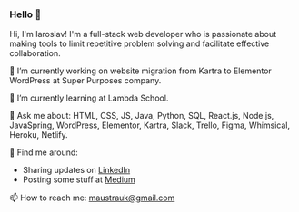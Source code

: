 ### Hello 👋

Hi, I'm Iaroslav!
I'm a full-stack web developer who is passionate about making tools to limit repetitive problem solving and facilitate effective collaboration.

🔭 I’m currently working on website migration from Kartra to Elementor WordPress at Super Purposes company.

🌱 I’m currently learning at Lambda School.

💬 Ask me about: HTML, CSS, JS, Java, Python, SQL, React.js, Node.js, JavaSpring, WordPress, Elementor, Kartra, Slack, Trello, Figma, Whimsical, Heroku, Netlify.

👯 Find me around:
* Sharing updates on [LinkedIn](https://www.linkedin.com/in/iaroslav-mokroguz-b1448b132/)
* Posting some stuff at [Medium](https://maustrauk.medium.com/)

📫 How to reach me: maustrauk@gmail.com
<!--
**maustrauk/maustrauk** is a ✨ _special_ ✨ repository because its `README.md` (this file) appears on your GitHub profile.

Here are some ideas to get you started:

- 🔭 I’m currently working on ...
- 🌱 I’m currently learning ...
- 👯 I’m looking to collaborate on ...
- 🤔 I’m looking for help with ...
- 💬 Ask me about ...
- 📫 How to reach me: ...
- 😄 Pronouns: ...
- ⚡ Fun fact: ...
-->
